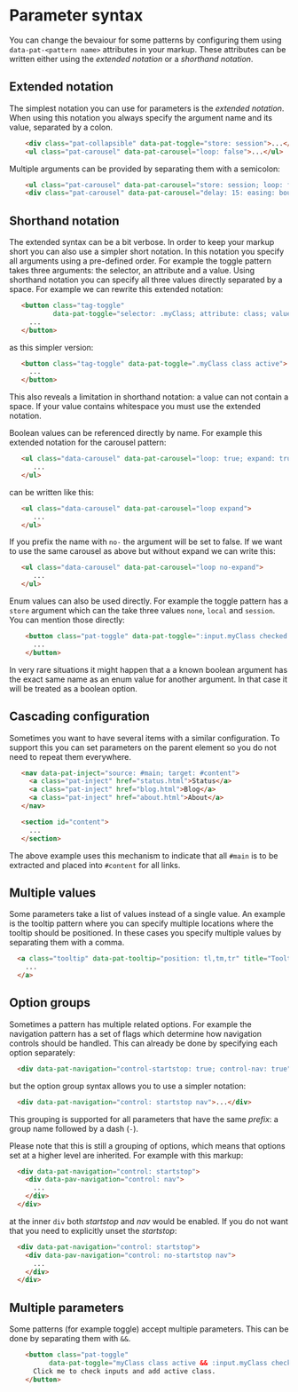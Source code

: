 # Parameter syntax

You can change the bevaiour for some patterns by configuring them using ``data-pat-<pattern name>`` attributes in your markup.
These attributes can be written either using the *extended notation* or a *shorthand notation*.

## Extended notation

The simplest notation you can use for parameters is the *extended notation*.
When using this notation you always specify the argument name and its value,
separated by a colon.

```html
    <div class="pat-collapsible" data-pat-toggle="store: session">...</div>
    <ul class="pat-carousel" data-pat-carousel="loop: false">...</ul>
```

Multiple arguments can be provided by separating them with a semicolon:

```html
    <ul class="pat-carousel" data-pat-carousel="store: session; loop: false">...</ul>
    <div class="pat-carousel" data-pat-carousel="delay: 15: easing: bounce">...</div>
```

## Shorthand notation

The extended syntax can be a bit verbose. In order to keep your markup short
you can also use a simpler short notation. In this notation you specify all
arguments using a pre-defined order. For example the toggle pattern takes
three arguments: the selector, an attribute and a value. Using shorthand
notation you can specify all three values directly separated by a space. For
example we can rewrite this extended notation:

```html
   <button class="tag-toggle"
           data-pat-toggle="selector: .myClass; attribute: class; value: active">
     ...
   </button>
```

as this simpler version:

```html
   <button class="tag-toggle" data-pat-toggle=".myClass class active">
     ...
   </button>
```

This also reveals a limitation in shorthand notation: a value can not
contain a space. If your value contains whitespace you must use the
extended notation.

Boolean values can be referenced directly by name. For example this extended
notation for the carousel pattern:

```html
   <ul class="data-carousel" data-pat-carousel="loop: true; expand: true">
      ...
   </ul>
```

can be written like this:

```html
   <ul class="data-carousel" data-pat-carousel="loop expand">
      ...
   </ul>
```

If you prefix the name with ``no-`` the argument will be set to false. If we
want to use the same carousel as above but without expand we can write this:

```html
   <ul class="data-carousel" data-pat-carousel="loop no-expand">
      ...
   </ul>
```

Enum values can also be used directly. For example the toggle pattern has a
``store`` argument which can the take three values ``none``, ``local`` and
``session``. You can mention those directly:


```html
    <button class="pat-toggle" data-pat-toggle=":input.myClass checked session">
      ...
    </button>
```

In very rare situations it might happen that a a known boolean argument
has the exact same name as an enum value for another argument. In that case it
will be treated as a boolean option.

## Cascading configuration

Sometimes you want to have several items with a similar configuration. To
support this you can set parameters on the parent element so you do not
need to repeat them everywhere.

```html
   <nav data-pat-inject="source: #main; target: #content">
     <a class="pat-inject" href="status.html">Status</a>
     <a class="pat-inject" href="blog.html">Blog</a>
     <a class="pat-inject" href="about.html">About</a>
   </nav>

   <section id="content">
     ...
   </section>
```

The above example uses this mechanism to indicate that all ``#main`` is to
be extracted and placed into ``#content`` for all links.


## Multiple values

Some parameters take a list of values instead of a single value. An example is
the tooltip pattern where you can specify multiple locations where the tooltip
should be positioned. In these cases you specify multiple values by separating
them with a comma.

```html
  <a class="tooltip" data-pat-tooltip="position: tl,tm,tr" title="Tooltip content">
    ...
  </a>
```

## Option groups

Sometimes a pattern has multiple related options. For example the navigation
pattern has a set of flags which determine how navigation controls should be
handled. This can already be done by specifying each option separately:

```html
  <div data-pat-navigation="control-startstop: true; control-nav: true">...</div>
```

but the option group syntax allows you to use a simpler notation:

```html
  <div data-pat-navigation="control: startstop nav">...</div>
```

This grouping is supported for all parameters that have the same *prefix*: a group
name followed by a dash (``-``).

Please note that this is still a grouping of options, which means that options
set at a higher level are inherited. For example with this markup:

```html
  <div data-pat-navigation="control: startstop">
    <div data-pav-navigation="control: nav">
      ...
    </div>
  </div>
```

at the inner ``div`` both *startstop* and *nav* would be enabled. If you do not want
that you need to explicitly unset the *startstop*:

```html
  <div data-pat-navigation="control: startstop">
    <div data-pav-navigation="control: no-startstop nav">
      ...
    </div>
  </div>
```

## Multiple parameters

Some patterns (for example toggle) accept multiple parameters. This can be
done by separating them with ``&&``.

```html
    <button class="pat-toggle"
          data-pat-toggle="myClass class active && :input.myClass checked">
      Click me to check inputs and add active class.
    </button>
```
